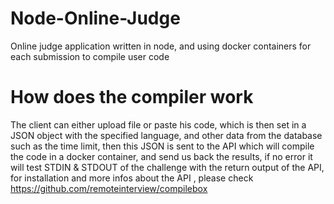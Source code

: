 # Node-Online-Judge
Online judge application written in node, and using docker containers for each submission to compile user code
# How does the compiler work 
The client can either upload file or paste his code, which is then set in a JSON object with the specified language, and other data from the database such as the time limit, then this JSON is sent to the API which will compile the code in a docker container, and send us back the results, if no error it will test STDIN & STDOUT of the challenge with the return output of the API,
for installation and more infos about the API , please check https://github.com/remoteinterview/compilebox
